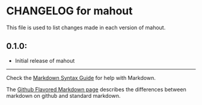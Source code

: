 # CHANGELOG for mahout

This file is used to list changes made in each version of mahout.

## 0.1.0:

* Initial release of mahout

- - -
Check the [Markdown Syntax Guide](http://daringfireball.net/projects/markdown/syntax) for help with Markdown.

The [Github Flavored Markdown page](http://github.github.com/github-flavored-markdown/) describes the differences between markdown on github and standard markdown.

